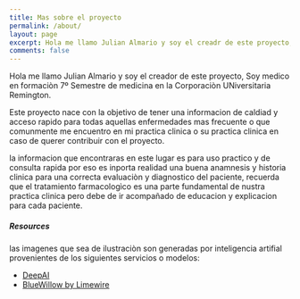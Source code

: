 ```yaml
---
title: Mas sobre el proyecto
permalink: /about/
layout: page
excerpt: Hola me llamo Julian Almario y soy el creadr de este proyecto, Soy medico en formaciòn 7º Semestre de medicina en la Corporaciòn UNiversitaria Remington.
comments: false
---
```


Hola me llamo Julian Almario y soy el creador de este proyecto, Soy medico en formaciòn 7º Semestre de medicina en la Corporaciòn UNiversitaria Remington.

Este proyecto nace con la objetivo de tener una informacion de caldiad y acceso rapido para todas aquellas enfermedades mas frecuente o que comunmente me encuentro en mi practica clinica o su practica clinica en caso de querer contribuir con el proyecto.

la informacion que encontraras en este lugar es para uso practico y de consulta rapida por eso es inporta realidad una buena anamnesis y historia clinica para una correcta evaluaciòn y diagnostico del paciente, recuerda que el tratamiento farmacologìco es una parte fundamental de nustra practica clinica pero debe de ir acompañado de educacion y explicacion para cada paciente.

##### Resources

las imagenes que sea de ilustraciòn son generadas por inteligencia artifial provenientes de los siguientes servicios o modelos:

- [DeepAI](https://deepai.org)
- [BlueWillow by Limewire](https://www.bluewillow.ai/)

